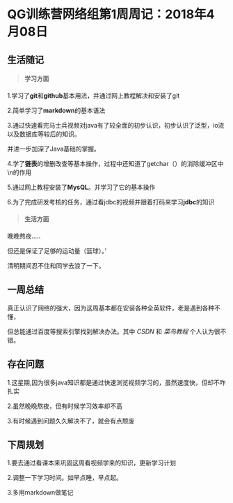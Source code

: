 # QG训练营网络组第1周周记：2018年4月08日

## 生活随记

>#### 学习方面

1.学习了**git**和**github**基本用法，并通过网上教程解决和安装了git

2.简单学习了**markdown**的基本语法

3.通过快速看完马士兵视频对java有了较全面的初步认识，初步认识了泛型，io流以及数据库等较后的知识。

并进一步加深了Java基础的掌握。

4.学了**链表**的增删改查等基本操作，过程中还知道了getchar（）的消除缓冲区中\n的作用

5.通过网上教程安装了**MysQL**。并学习了它的基本操作

6.为了完成研发考核的任务，通过看jdbc的视频并跟着打码来学习**jdbc**的知识

>#### 生活方面

晚晚熬夜.....

但还是保证了足够的运动量（篮球）。’

清明期间忍不住和同学去浪了一下。
## 一周总结

真正认识了网络的强大，因为这周基本都在安装各种全英软件，老是遇到各种不懂，

但总能通过百度等搜索引擎找到解决办法。其中 *CSDN* 和 *菜鸟教程* 个人认为很不错。




## 存在问题

1.这星期,因为很多java知识都是通过快速浏览视频学习的，虽然速度快，但却不咋扎实

2.虽然晚晚熬夜，但有时候学习效率却不高

3.有时候遇到问题久久解决不了，就会有点颓废


## 下周规划

1.要去通过看课本来巩固这周看视频学来的知识，更新学习计划

2.调整一下学习时间。如早点睡，早点起。

3.多用markdown做笔记

